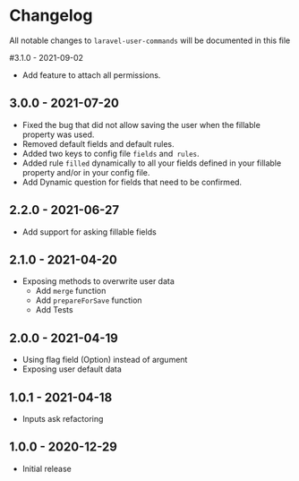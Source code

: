# Changelog

All notable changes to `laravel-user-commands` will be documented in this file

#3.1.0 - 2021-09-02
- Add feature to attach all permissions.

## 3.0.0 - 2021-07-20
- Fixed the bug that did not allow saving the user when the fillable property was used.
- Removed default fields and default rules.
- Added two keys to config file `fields` and` rules`.
- Added rule `filled` dynamically to all your fields defined in your fillable property and/or in your config file.
- Add Dynamic question for fields that need to be confirmed.

## 2.2.0 - 2021-06-27
- Add support for asking fillable fields 

## 2.1.0 - 2021-04-20
- Exposing methods to overwrite user data
    - Add `merge` function
    - Add `prepareForSave` function
    - Add Tests

## 2.0.0 - 2021-04-19
- Using flag field (Option) instead of argument
- Exposing user default data

## 1.0.1 - 2021-04-18
- Inputs ask refactoring

## 1.0.0 - 2020-12-29
- Initial release

